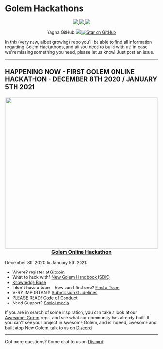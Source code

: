 # Golem Hackathons

</p>
<p align="center"> 
    <a href="https://twitter.com/golemproject" alt="Twitter">
        <img src="https://img.shields.io/twitter/follow/golemproject?style=social" />
    </a> 
    <a href="https://discord.gg/y29dtcM" alt="Discord">
        <img src="https://img.shields.io/discord/684703559954333727?logo=discord" />
    </a>  
    <a href="https://reddit.com/GolemProject" alt="Reddit">
        <img src="https://img.shields.io/reddit/subreddit-subscribers/GolemProject?style=social" />
    </a>
</p>

<p align="center">
Yagna GitHub
    <a href="https://github.com/golemfactory/yagna/watchers" alt="Watch on GitHub">
        <img src="https://img.shields.io/github/watchers/golemfactory/yagna.svg?style=social" />
    </a>
    <a href="https://github.com/golemfactory/yagna/stargazers">
    <img alt="Star on GitHub" src="https://img.shields.io/github/stars/golemfactory/yagna.svg?style=social" >
    </a>
</p>

In this (very new, albeit growing) repo you'll be able to find all information regarding Golem Hackathons, and all you need to build with us!
In case we're missing something you need, please let us know! Just post an issue. 

----

## HAPPENING NOW - FIRST GOLEM ONLINE HACKATHON - DECEMBER 8TH 2020 / JANUARY 5TH 2021

<h3 align="center">
  <a href='https://blog.golemproject.net/golem-online-hackathon/'><img 
      width='500px' 
      alt='' 
      src="https://user-images.githubusercontent.com/35585644/101169192-d8502200-363c-11eb-9b45-2b9302c5e10d.png" /></a>
  <br/>
  <a href="https://blog.golemproject.net/golem-online-hackathon/">Golem Online Hackathon</a>
</h3>

December 8th 2020 to January 5th 2021:
- Where? register at [Gitcoin](https://gitcoin.co/hackathon/golem/)
- What to hack with? [New Golem Handbook (SDK)](https://handbook.golem.network)
- [Knowledge Base](/Knowledge-base/README.md)
- I don't have a team - how can I find one? [Find a Team](/Finding-A-Team/README.md)
- VERY IMPORTANT! [Submission Guidelines](/Submission-Guidelines.md)
- PLEASE READ! [Code of Conduct](/CODE_OF_CONDUCT.md)
- Need Support? [Social media](/Socials/README.md)

If you are in search of some inspiration, you can take a look at our [Awesome-Golem](https://github.com/golemfactory/awesome-golem) repo, and see what our community has already built. If you can't see your project in Awesome Golem, and is indeed, awesome and built atop New Golem, talk to us on [Discord](https://chat.golem.network/)

----

Got more questions? Come chat to us on [Discord](https://chat.golem.network/)!
